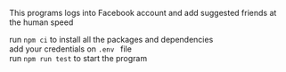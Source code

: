 This programs logs into Facebook account and add suggested friends at the human speed <br/>

run ```npm ci``` to install all the packages and dependencies<br/>
add your credentials on ```.env ``` file<br/>
run ```npm run test``` to start the program
